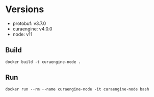 

# Versions

- protobuf: v3.7.0
- curaengine: v4.0.0
- node: v11

## Build

```
docker build -t curaengine-node .
```

## Run

```
docker run --rm --name curaengine-node -it curaengine-node bash
```